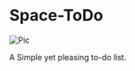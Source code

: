 # Space-ToDo

![Pic](https://github.com/milkmadedev/Space-ToDo/assets/173988745/52780365-9369-4e4e-8d27-e6ff2474f96b)


A Simple yet pleasing to-do list.
